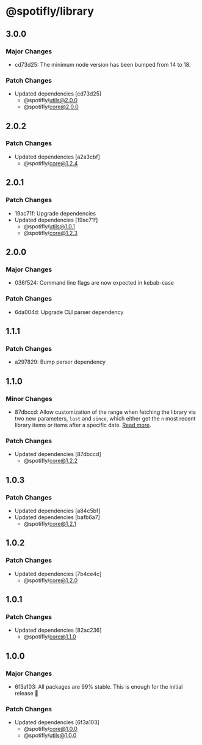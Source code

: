 # @spotifly/library

## 3.0.0

### Major Changes

- cd73d25: The minimum node version has been bumped from 14 to 18.

### Patch Changes

- Updated dependencies [cd73d25]
  - @spotifly/utils@2.0.0
  - @spotifly/core@2.0.0

## 2.0.2

### Patch Changes

- Updated dependencies [a2a3cbf]
  - @spotifly/core@1.2.4

## 2.0.1

### Patch Changes

- 19ac71f: Upgrade dependencies
- Updated dependencies [19ac71f]
  - @spotifly/utils@1.0.1
  - @spotifly/core@1.2.3

## 2.0.0

### Major Changes

- 036f524: Command line flags are now expected in kebab-case

### Patch Changes

- 6da004d: Upgrade CLI parser dependency

## 1.1.1

### Patch Changes

- a297829: Bump parser dependency

## 1.1.0

### Minor Changes

- 87dbccd: Allow customization of the range when fetching the library via two new parameters, `last` and `since`, which either get the `n` most recent library items or items after a specific date. [Read more](https://spotifly.nougat.dev/docs/packages/library).

### Patch Changes

- Updated dependencies [87dbccd]
  - @spotifly/core@1.2.2

## 1.0.3

### Patch Changes

- Updated dependencies [a84c5bf]
- Updated dependencies [bafb6a7]
  - @spotifly/core@1.2.1

## 1.0.2

### Patch Changes

- Updated dependencies [7b4ce4c]
  - @spotifly/core@1.2.0

## 1.0.1

### Patch Changes

- Updated dependencies [82ac236]
  - @spotifly/core@1.1.0

## 1.0.0

### Major Changes

- 6f3a103: All packages are 99% stable. This is enough for the initial release 🎉

### Patch Changes

- Updated dependencies [6f3a103]
  - @spotifly/core@1.0.0
  - @spotifly/utils@1.0.0
